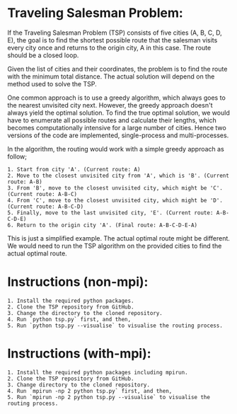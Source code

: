 # Traveling Salesman Problem:

If the Traveling Salesman Problem (TSP) consists of five cities (A, B, C, D, E), the goal is to find the shortest possible route that the salesman visits every city once and returns to the origin city, A in this case. The route should be a closed loop.

Given the list of cities and their coordinates, the problem is to find the route with the minimum total distance. The actual solution will depend on the method used to solve the TSP.

One common approach is to use a greedy algorithm, which always goes to the nearest unvisited city next. However, the greedy approach doesn't always yield the optimal solution. To find the true optimal solution, we would have to enumerate all possible routes and calculate their lengths, which becomes computationally intensive for a large number of cities. Hence two versions of the code are implemented, single-process and multi-processes.

In the algorithm, the routing would work with a simple greedy approach as follow;

	1. Start from city 'A'. (Current route: A)
	2. Move to the closest unvisited city from 'A', which is 'B'. (Current route: A-B)
	3. From 'B', move to the closest unvisited city, which might be 'C'. (Current route: A-B-C)
	4. From 'C', move to the closest unvisited city, which might be 'D'. (Current route: A-B-C-D)
	5. Finally, move to the last unvisited city, 'E'. (Current route: A-B-C-D-E)
	6. Return to the origin city 'A'. (Final route: A-B-C-D-E-A)

This is just a simplified example. The actual optimal route might be different. We would need to run the TSP algorithm on the provided cities to find the actual optimal route.


# Instructions (non-mpi):

	1. Install the required python packages.
	2. Clone the TSP repository from GitHub.
	3. Change the directory to the cloned repository.
	4. Run `python tsp.py` first, and then,
	5. Run `python tsp.py --visualise` to visualise the routing process.


# Instructions (with-mpi):

	1. Install the required python packages including mpirun.
	2. Clone the TSP repository from GitHub.
	3. Change directory to the cloned repository.
	4. Run `mpirun -np 2 python tsp.py` first, and then,
	5. Run `mpirun -np 2 python tsp.py --visualise` to visualise the routing process.

